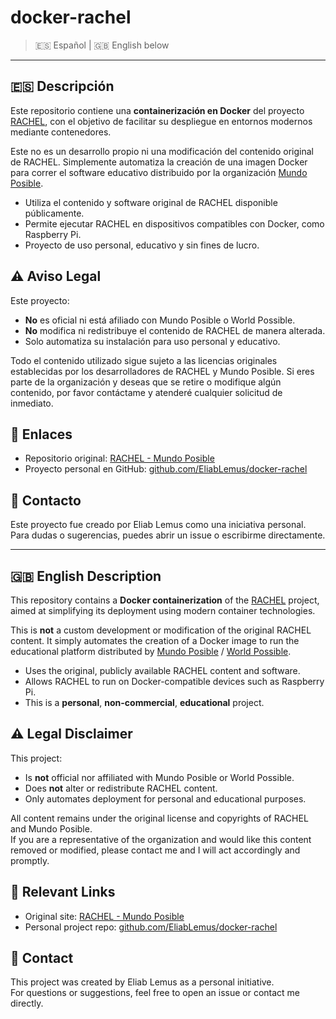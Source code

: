# docker-rachel

> 🇪🇸 Español | 🇬🇧 English below

---

## 🇪🇸 Descripción

Este repositorio contiene una **containerización en Docker** del proyecto [RACHEL](https://mundoposible.org/es/mundoposible/rachel), con el objetivo de facilitar su despliegue en entornos modernos mediante contenedores.

Este no es un desarrollo propio ni una modificación del contenido original de RACHEL. Simplemente automatiza la creación de una imagen Docker para correr el software educativo distribuido por la organización [Mundo Posible](https://mundoposible.org/).

- Utiliza el contenido y software original de RACHEL disponible públicamente.
- Permite ejecutar RACHEL en dispositivos compatibles con Docker, como Raspberry Pi.
- Proyecto de uso personal, educativo y sin fines de lucro.

## ⚠️ Aviso Legal

Este proyecto:

- **No** es oficial ni está afiliado con Mundo Posible o World Possible.
- **No** modifica ni redistribuye el contenido de RACHEL de manera alterada.
- Solo automatiza su instalación para uso personal y educativo.

Todo el contenido utilizado sigue sujeto a las licencias originales establecidas por los desarrolladores de RACHEL y Mundo Posible. Si eres parte de la organización y deseas que se retire o modifique algún contenido, por favor contáctame y atenderé cualquier solicitud de inmediato.

## 📎 Enlaces

- Repositorio original: [RACHEL - Mundo Posible](https://mundoposible.org/es/mundoposible/rachel)
- Proyecto personal en GitHub: [github.com/EliabLemus/docker-rachel](https://github.com/EliabLemus/docker-rachel)

## 📩 Contacto

Este proyecto fue creado por Eliab Lemus como una iniciativa personal.  
Para dudas o sugerencias, puedes abrir un issue o escribirme directamente.

---

## 🇬🇧 English Description

This repository contains a **Docker containerization** of the [RACHEL](https://mundoposible.org/es/mundoposible/rachel) project, aimed at simplifying its deployment using modern container technologies.

This is **not** a custom development or modification of the original RACHEL content. It simply automates the creation of a Docker image to run the educational platform distributed by [Mundo Posible](https://mundoposible.org/) / [World Possible](https://worldpossible.org/).

- Uses the original, publicly available RACHEL content and software.
- Allows RACHEL to run on Docker-compatible devices such as Raspberry Pi.
- This is a **personal**, **non-commercial**, **educational** project.

## ⚠️ Legal Disclaimer

This project:

- Is **not** official nor affiliated with Mundo Posible or World Possible.
- Does **not** alter or redistribute RACHEL content.
- Only automates deployment for personal and educational purposes.

All content remains under the original license and copyrights of RACHEL and Mundo Posible.  
If you are a representative of the organization and would like this content removed or modified, please contact me and I will act accordingly and promptly.

## 📎 Relevant Links

- Original site: [RACHEL - Mundo Posible](https://mundoposible.org/es/mundoposible/rachel)
- Personal project repo: [github.com/EliabLemus/docker-rachel](https://github.com/EliabLemus/docker-rachel)

## 📩 Contact

This project was created by Eliab Lemus as a personal initiative.  
For questions or suggestions, feel free to open an issue or contact me directly.
